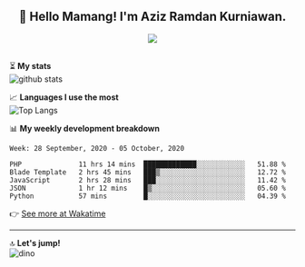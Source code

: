 <h2 align="center">👋 Hello Mamang! I'm Aziz Ramdan Kurniawan.</h2>  
<p align="center">
  <img src="https://komarev.com/ghpvc/?username=azizramdan"> <br><br>
</p>
    
⏳ **My stats**  
![github stats](https://github-readme-stats.vercel.app/api?username=azizramdan&show_icons=true&count_private=true&title_color=000&hide_border=true&hide_title=true)  

📈 **Languages I use the most**  
![Top Langs](https://github-readme-stats.vercel.app/api/top-langs/?username=azizramdan&layout=compact&langs_count=6&hide=tsql&hide_border=true&hide_title=true&exclude_repo=Futsal-Go,Futsal-Go-Admin,Sistem-Informasi-Sensus-Harian-Rawat-Inap)  

📊 **My weekly development breakdown**
<!--START_SECTION:waka-->
```text
Week: 28 September, 2020 - 05 October, 2020

PHP              11 hrs 14 mins  █████████████░░░░░░░░░░░░   51.88 % 
Blade Template   2 hrs 45 mins   ███▒░░░░░░░░░░░░░░░░░░░░░   12.72 % 
JavaScript       2 hrs 28 mins   ███░░░░░░░░░░░░░░░░░░░░░░   11.42 % 
JSON             1 hr 12 mins    █▒░░░░░░░░░░░░░░░░░░░░░░░   05.60 % 
Python           57 mins         █░░░░░░░░░░░░░░░░░░░░░░░░   04.39 % 
```
<!--END_SECTION:waka-->
👉 [See more at Wakatime](https://wakatime.com/@azizramdan)
***
🔝 **Let's jump!**  
![dino](https://raw.githubusercontent.com/azizramdan/azizramdan/master/dino.gif)  
